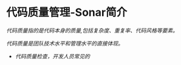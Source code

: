 # 代码质量管理-Sonar简介
*代码质量指的是代码本身的质量,包括复杂度、重复率、代码风格等要素。*

*代码质量是团队技术水平和管理水平的直接体现。*



- *代码质量检查，开发人员常见的*